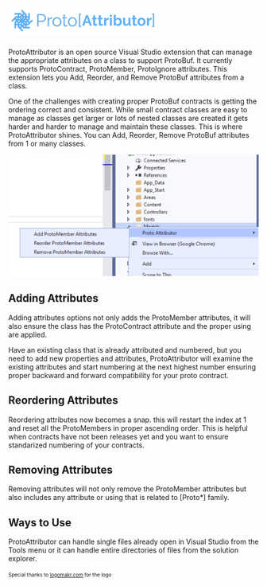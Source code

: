 # ![alt text](./ProtoAttributor/logo.png "ProtoAttributor")

ProtoAttributor is an open source Visual Studio extension that can manage the appropriate attributes on a class to support ProtoBuf. It currently supports ProtoContract, ProtoMember, ProtoIgnore attributes. This extension lets you Add, Reorder, and Remove ProtoBuf attributes from a class.

One of the challenges with creating proper ProtoBuf contracts is getting the ordering correct and consistent. 
While small contract classes are easy to manage as classes get larger or lots of nested classes are created it gets harder and harder to manage and maintain these classes.
This is where ProtoAttributor shines. You can Add, Reorder, Remove ProtoBuf attributes from 1 or many classes.

![alt text](./ProtoAttributor/ProtoImagePreview.jpg "Preview")

## Adding Attributes

Adding attributes options not only adds the ProtoMember attributes, it will also ensure the class has the ProtoContract attribute and the proper using are applied.

Have an existing class that is already attributed and numbered, but you need to add new properties and attributes, ProtoAttributor will examine the existing attributes and start numbering at the next highest number ensuring proper backward and forward compatibility for your proto contract.

## Reordering Attributes

Reordering attributes now becomes a snap. this will restart the index at 1 and reset all the ProtoMembers in proper ascending order.
This is helpful when contracts have not been releases yet and you want to ensure standarized numbering of your contracts.

## Removing Attributes

Removing attributes will not only remove the ProtoMember attributes but also includes any attribute or using that is related to [Proto*] family.



## Ways to Use

ProtoAttributor can handle single files already open in Visual Studio from the Tools menu or it can handle entire directories of files from the solution explorer.


<span style=" font-size:10px;">
Special thanks to <a href="https://logomakr.com/">logomakr.com</a> for the logo
</span>
